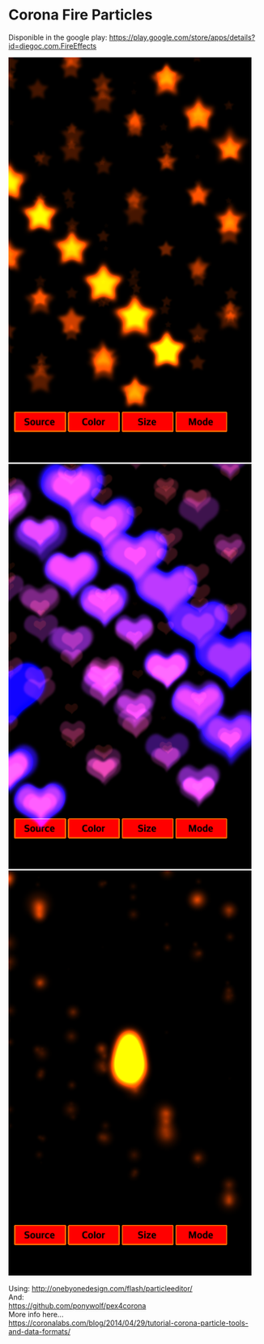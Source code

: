 Corona Fire Particles
==========
Disponible in the google play:
https://play.google.com/store/apps/details?id=diegoc.com.FireEffects

<img src="https://github.com/Fyrewell/CoronaFireEffects/blob/master/repo_img/sc1.png" >
<img src="https://github.com/Fyrewell/CoronaFireEffects/blob/master/repo_img/sc2.png" >
<img src="https://github.com/Fyrewell/CoronaFireEffects/blob/master/repo_img/sc3.png" >

Using:
http://onebyonedesign.com/flash/particleeditor/<br>
And:<br>
https://github.com/ponywolf/pex4corona<br>
More info here...<br>
https://coronalabs.com/blog/2014/04/29/tutorial-corona-particle-tools-and-data-formats/<br>
